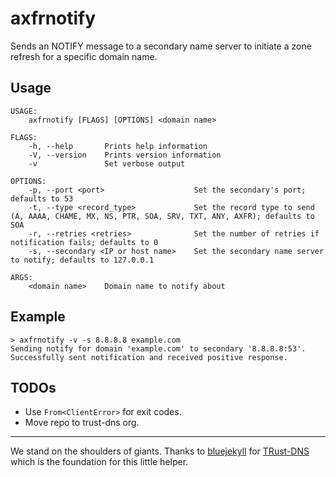 # axfrnotify

Sends an NOTIFY message to a secondary name server to initiate a zone refresh for a specific domain name.

## Usage

```plain
USAGE:
    axfrnotify [FLAGS] [OPTIONS] <domain name>

FLAGS:
    -h, --help       Prints help information
    -V, --version    Prints version information
    -v               Set verbose output

OPTIONS:
    -p, --port <port>                    Set the secondary's port; defaults to 53
    -t, --type <record_type>             Set the record type to send (A, AAAA, CHAME, MX, NS, PTR, SOA, SRV, TXT, ANY, AXFR); defaults to SOA
    -r, --retries <retries>              Set the number of retries if notification fails; defaults to 0
    -s, --secondary <IP or host name>    Set the secondary name server to notify; defaults to 127.0.0.1

ARGS:
    <domain name>    Domain name to notify about
```

## Example

```plain
> axfrnotify -v -s 8.8.8.8 example.com
Sending notify for domain 'example.com' to secondary '8.8.8.8:53'.
Successfully sent notification and received positive response.
```

## TODOs

* Use `From<ClientError>` for exit codes.
* Move repo to trust-dns org.

---

We stand on the shoulders of giants. Thanks to [bluejekyll](https://github.com/bluejekyll) for [TRust-DNS](http://trust-dns.org) which is the foundation for this little helper.

